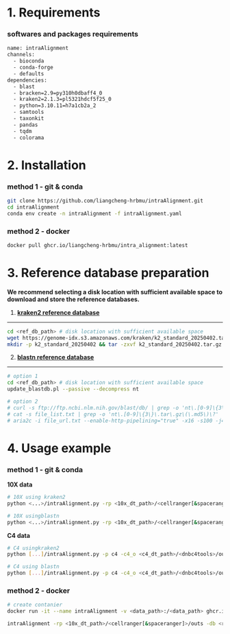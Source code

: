 # 1. Requirements

### softwares and packages requirements

```bash
name: intraAlignment
channels:
  - bioconda
  - conda-forge
  - defaults
dependencies:
  - blast
  - bracken=2.9=py310h0dbaff4_0
  - kraken2=2.1.3=pl5321hdcf5f25_0
  - python=3.10.11=h7a1cb2a_2
  - samtools
  - taxonkit
  - pandas
  - tqdm
  - colorama
```

# 2. Installation

### **method 1 - git & conda**

```bash
git clone https://github.com/liangcheng-hrbmu/intraAlignment.git
cd intraAlignment
conda env create -n intraAlignment -f intraAlignment.yaml
```

### **method 2 - docker**

```bash
docker pull ghcr.io/liangcheng-hrbmu/intra_alignment:latest
```



# 3. Reference database preparation

**We recommend selecting a disk location with sufficient available space to download and store the reference databases.**

1. **[kraken2 reference database](https://benlangmead.github.io/aws-indexes/k2)**

****

```bash
cd <ref_db_path> # disk location with sufficient available space
wget https://genome-idx.s3.amazonaws.com/kraken/k2_standard_20250402.tar.gz # 86.8 GB
mkdir -p k2_standard_20250402 && tar -zxvf k2_standard_20250402.tar.gz -C k2_standard_20250402 #
```



2. **[blastn reference database](https://ftp.ncbi.nlm.nih.gov/blast/db/)**

****

```bash
# option 1
cd <ref_db_path> # disk location with sufficient available space
update_blastdb.pl --passive --decompress nt

# option 2
# curl -s ftp://ftp.ncbi.nlm.nih.gov/blast/db/ | grep -o 'nt\.[0-9]\{3\}\.tar\.gz\(\.md5\)\?' | awk '{print "https://ftp.ncbi.nlm.nih.gov/blast/db/" $0}' - > file_url.txt
# cat -s file_list.txt | grep -o 'nt\.[0-9]\{3\}\.tar\.gz\(\.md5\)\?' | awk '{print "https://ftp.ncbi.nlm.nih.gov/blast/db/" $0}' - > file_url.txt
# aria2c -i file_url.txt --enable-http-pipelining="true" -x16 -s100 -j4 --allow-piece-length-change="true" --piece-length="16M" --min-split-size="16M" -c -m 5 --retry-wait=20
```

   



# 4. Usage example

### **method 1 - git & conda**

**10X data**

```bash
# 10X using kraken2 
python <...>/intraAlignment.py -rp <10x_dt_path>/<cellranger[&spaceranger]>/outs -db <ref_db_path>/k2_standard_20250402

# 10X usingblastn 
python <...>/intraAlignment.py -rp <10x_dt_path>/<cellranger[&spaceranger]>/outs -method blast -db <ref_db_path>/nt_db/nt
```

**C4 data**

```bash
# C4 usingkraken2 
python [...]/intraAlignment.py -p c4 -c4_o <c4_dt_path>/<dnbc4tools>/outs -c4_r1 <c4_dt_path>/<sample>_cDNA_R1.fq.gz -db <ref_db_path>/k2_standard_20250402

# C4 using blastn 
python [...]/intraAlignment.py -p c4 -c4_o <c4_dt_path>/<dnbc4tools>/outs -c4_r1 <c4_dt_path>/<sample>_cDNA_R1.fq.gz -method blast -db <ref_db_path>/nt_db/nt
```



### **method 2 - docker**

```bash
# create contanier
docker run -it --name intraAlignment -v <data_path>:/<data_path> ghcr.io/liangcheng-hrbmu/intra_alignment

intraAlignment -rp <10x_dt_path>/<cellranger[&spaceranger]>/outs -db <ref_db_path>/k2_standard_20250402
```

